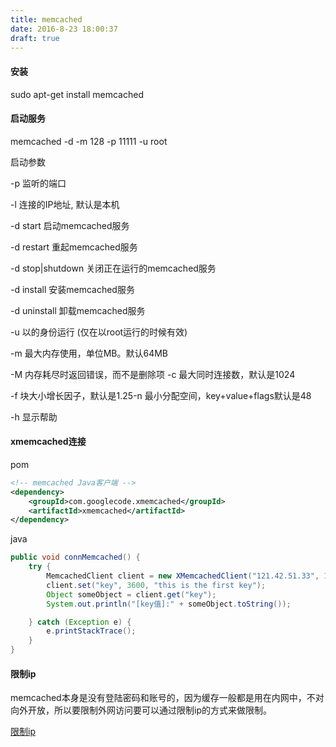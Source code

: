 ```yaml
---
title: memcached
date: 2016-8-23 18:00:37
draft: true
---
```

#### 安装

sudo apt-get install memcached

#### 启动服务

memcached -d -m 128 -p 11111 -u root

启动参数

-p 监听的端口

-l 连接的IP地址, 默认是本机

-d start 启动memcached服务

-d restart 重起memcached服务

-d stop|shutdown 关闭正在运行的memcached服务

-d install 安装memcached服务

-d uninstall 卸载memcached服务

-u 以的身份运行 (仅在以root运行的时候有效)

-m 最大内存使用，单位MB。默认64MB

-M 内存耗尽时返回错误，而不是删除项
-c 最大同时连接数，默认是1024

-f 块大小增长因子，默认是1.25-n 最小分配空间，key+value+flags默认是48

-h 显示帮助

#### xmemcached连接

pom

```xml
<!-- memcached Java客户端 -->
<dependency>
    <groupId>com.googlecode.xmemcached</groupId>
    <artifactId>xmemcached</artifactId>
</dependency>
```

java

```java
public void connMemcached() {
    try {
        MemcachedClient client = new XMemcachedClient("121.42.51.33", 11111);
        client.set("key", 3600, "this is the first key");
        Object someObject = client.get("key");
        System.out.println("[key值]:" + someObject.toString());

    } catch (Exception e) {
        e.printStackTrace();
    }
}
```



#### 限制ip

memcached本身是没有登陆密码和账号的，因为缓存一般都是用在内网中，不对向外开放，所以要限制外网访问要可以通过限制ip的方式来做限制。

[限制ip](http://www.tuicool.com/articles/bEZVbaU)





